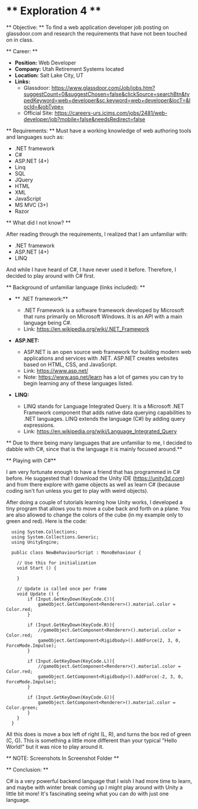 # ** Exploration 4 **

** Objective: ** To find a web application developer job posting on glassdoor.com and research the requirements that have not been touched on in class.

** Career: **
* **Position:** Web Developer
* **Company:** Utah Retirement Systems located
* **Location:** Salt Lake City, UT
* **Links:**
  * Glassdoor: https://www.glassdoor.com/Job/jobs.htm?suggestCount=0&suggestChosen=false&clickSource=searchBtn&typedKeyword=web+developer&sc.keyword=web+developer&locT=&locId=&jobType=
  * Official Site: https://careers-urs.icims.com/jobs/2481/web-developer/job?mobile=false&needsRedirect=false


** Requirements: **
Must have a working knowledge of web authoring tools and languages such as:
* .NET framework  
* C#
* ASP.NET (4+)
* Linq
* SQL
* JQuery
* HTML
* XML
* JavaScript
* MS  MVC (3+)
* Razor

** What did I not know? **

After reading through the requirements, I realized that I am unfamiliar with:
* .NET framework  
* ASP.NET (4+)
* LINQ

And while I have heard of C#, I have never used it before. Therefore, I decided to play around with C# first.

** Background of unfamiliar language (links included): **

* ** .NET framework:**
  * .NET Framework is a software framework developed by Microsoft that runs primarily on Microsoft Windows. It is an API with a main language being C#.
  * Link: https://en.wikipedia.org/wiki/.NET_Framework

* **ASP.NET:**
  * ASP.NET is an open source web framework for building modern web applications and services with .NET. ASP.NET creates websites based on HTML, CSS, and JavaScript.
  * Link: https://www.asp.net/
  * Note: https://www.asp.net/learn has a lot of games you can try to begin learning any of these languages listed.

* **LINQ:**
  * LINQ stands for Language Integrated Query. It is a Microsoft .NET Framework component that adds native data querying capabilities to .NET languages. LINQ extends the language (C#) by adding query expressions.
  * Link: https://en.wikipedia.org/wiki/Language_Integrated_Query

** Due to there being many languages that  are unfamiliar to me, I decided to dabble with C#, since that is the language it is mainly focused around.**


** Playing with C#**

I am very fortunate enough to have a friend that has programmed in C# before. He suggested that I download the Unity IDE (https://unity3d.com) and from there explore with game objects as well as learn C# (because coding isn't fun unless you get to play with weird objects).

After doing a couple of tutorials learning how Unity works, I developed a tiny program that allows you to move a cube back and forth on a plane. You are also allowed to change the colors of the cube (in my example only to green and red). Here is the code:

      using System.Collections;
      using System.Collections.Generic;
      using UnityEngine;

      public class NewBehaviourScript : MonoBehaviour {

      	// Use this for initialization
      	void Start () {

      	}

      	// Update is called once per frame
      	void Update () {
      		if (Input.GetKeyDown(KeyCode.C)){
      			gameObject.GetComponent<Renderer>().material.color = Color.red;
      		}

      		if (Input.GetKeyDown(KeyCode.R)){
      			//gameObject.GetComponent<Renderer>().material.color = Color.red;
      			gameObject.GetComponent<Rigidbody>().AddForce(2, 3, 0, ForceMode.Impulse);
      		}

      		if (Input.GetKeyDown(KeyCode.L)){
      			//gameObject.GetComponent<Renderer>().material.color = Color.red;
      			gameObject.GetComponent<Rigidbody>().AddForce(-2, 3, 0, ForceMode.Impulse);
      		}

      		if (Input.GetKeyDown(KeyCode.G)){
      			gameObject.GetComponent<Renderer>().material.color = Color.green;
      		}
      	}
      }

All this does is move a box left of right (L, R), and turns the box red of green (C, G). This is something a little more different than your typical "Hello World!" but it was nice to play around it.

** NOTE: Screenshots In Screenshot Folder **

** Conclusion: **

C# is a very powerful backend language that I wish I had more time to learn, and maybe with winter break coming up I might play around with Unity a little bit more! It's fascinating seeing what you can do with just one language.
